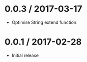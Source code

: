 0.0.3 / 2017-03-17
==================
  * Optimise String extend function.

0.0.1 / 2017-02-28
==================
  * Initial release